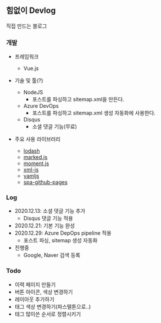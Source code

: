 ## 힘없이 Devlog

직접 만드는 블로그

### 개발

* 프레임워크

    * Vue.js

* 기술 및 툴(?)

    * NodeJS
        * 포스트를 파싱하고 sitemap.xml을 만든다.
    * Azure DevOps
        * 포스트를 파싱하고 sitemap.xml 생성 자동화에 사용한다.
    * Disqus
        * 소셜 댓글 기능(무료)

* 주요 사용 라이브러리

    * [lodash](https://lodash.com/)
    * [marked.js](https://marked.js.org/)
    * [moment.js](https://momentjs.com/)
    * [xml-js](https://www.npmjs.com/package/xml-js)
    * [yamljs](https://www.npmjs.com/package/yamljs)
    * [spa-github-pages](https://github.com/rafgraph/spa-github-pages)

### Log

* 2020.12.13: 소셜 댓글 기능 추가
    * Disqus 댓글 기능 적용
* 2020.12.21: 기본 기능 완성
* 2020.12.29: Azure DepOps pipeline 적용
    * 포스트 파싱, sitemap 생성 자동화
* 진행중
    * Google, Naver 검색 등록

### Todo

* 이력 페이지 만들기
* 버튼 아이콘, 색상 변경하기
* 레이아웃 추가하기
* 태그 색상 변경하기(파스텔톤으로..)
* 태그 많이쓴 순서로 정렬시키기
